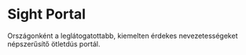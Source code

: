 # Sight Portal
Országonként a leglátogatottabb, kiemelten érdekes nevezetességeket népszerűsítő ötletdús portál.

